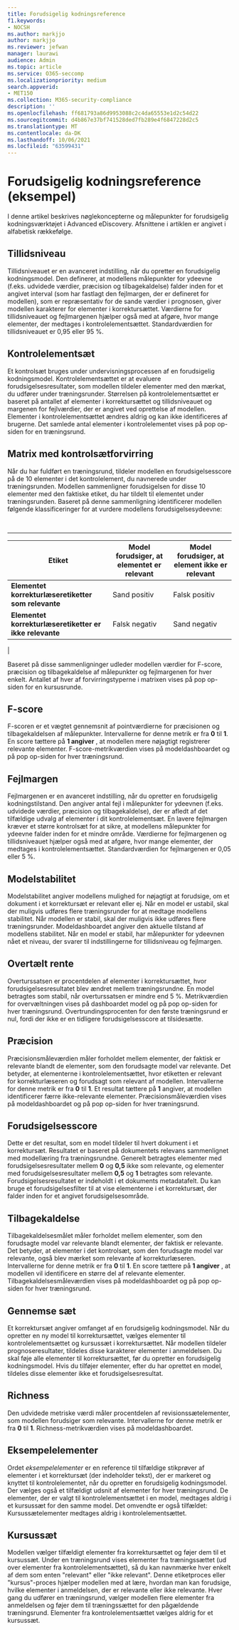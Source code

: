 ```yaml
---
title: Forudsigelig kodningsreference
f1.keywords:
- NOCSH
ms.author: markjjo
author: markjjo
ms.reviewer: jefwan
manager: laurawi
audience: Admin
ms.topic: article
ms.service: O365-seccomp
ms.localizationpriority: medium
search.appverid:
- MET150
ms.collection: M365-security-compliance
description: ''
ms.openlocfilehash: ff681793a86d9953088c2c4da65553e1d2c54d22
ms.sourcegitcommit: d4b867e37bf741528ded7fb289e4f6847228d2c5
ms.translationtype: MT
ms.contentlocale: da-DK
ms.lasthandoff: 10/06/2021
ms.locfileid: "63599431"
---
```

# <a name="predictive-coding-reference-preview"></a>Forudsigelig kodningsreference (eksempel)

I denne artikel beskrives nøglekoncepterne og målepunkter for forudsigelig kodningsværktøjet i Advanced eDiscovery. Afsnittene i artiklen er angivet i alfabetisk rækkefølge.

## <a name="confidence-level"></a>Tillidsniveau

Tillidsniveauet er en avanceret indstilling, når du opretter en forudsigelig kodningsmodel. Den definerer, at modellens målepunkter for ydeevne (f.eks. udvidede værdier, præcision og tilbagekaldelse) falder inden for et angivet interval (som har fastlagt den fejlmargen, der er defineret for modellen), som er repræsentativ for de sande værdier i prognosen, giver modellen karakterer for elementer i korrektursættet. Værdierne for tillidsniveauet og fejlmargenen hjælper også med at afgøre, hvor mange elementer, der medtages i kontrolelementsættet. Standardværdien for tillidsniveauet er 0,95 eller 95 %.

## <a name="control-set"></a>Kontrolelementsæt

Et kontrolsæt bruges under undervisningsprocessen af en forudsigelig kodningsmodel. Kontrolelementsættet er at evaluere forudsigelsesresultater, som modellen tildeler elementer med den mærkat, du udfører under træningsrunder. Størrelsen på kontrolelementsættet er baseret på antallet af elementer i korrektursættet og tillidsniveauet og margenen for fejlværdier, der er angivet ved oprettelse af modellen. Elementer i kontrolelementsættet ændres aldrig og kan ikke identificeres af brugerne. Det samlede antal elementer i kontrolelementet vises på pop op-siden for en træningsrund.

## <a name="control-set-confusion-matrix"></a>Matrix med kontrolsætforvirring

Når du har fuldført en træningsrund, tildeler modellen en forudsigelsesscore på de 10 elementer i det kontrolelement, du navnerede under træningsrunden. Modellen sammenligner forudsigelsen for disse 10 elementer med den faktiske etiket, du har tildelt til elementet under træningsrunden. Baseret på denne sammenligning identificerer modellen følgende klassificeringer for at vurdere modellens forudsigelsesydeevne:

<br>

****

|Etiket|Model forudsiger, at elementet er relevant|Model forudsiger, at element ikke er relevant|
|---|---|---|
|**Elementet korrekturlæseretiketter som relevante**|Sand positiv|Falsk positiv|
|**Elementet korrekturlæseretiketter er ikke relevante**|Falsk negativ|Sand negativ|
|

Baseret på disse sammenligninger udleder modellen værdier for F-score, præcision og tilbagekaldelse af målepunkter og fejlmargenen for hver enkelt. Antallet af hver af forvirringstyperne i matrixen vises på pop op-siden for en kursusrunde.

## <a name="f-score"></a>F-score

F-scoren er et vægtet gennemsnit af pointværdierne for præcisionen og tilbagekaldelsen af målepunkter.  Intervallerne for denne metrik er fra **0** til **1**. En score tættere på **1 angiver** , at modellen mere nøjagtigt registrerer relevante elementer. F-score-metrikværdien vises på modeldashboardet og på pop op-siden for hver træningsrund.

## <a name="margin-of-error"></a>Fejlmargen

Fejlmargenen er en avanceret indstilling, når du opretter en forudsigelig kodningstilstand. Den angiver antal fejl i målepunkter for ydeevnen (f.eks. udvidede værdier, præcision og tilbagekaldelse), der er afledt af det tilfældige udvalg af elementer i dit kontrolelementsæt. En lavere fejlmargen kræver et større kontrolsæt for at sikre, at modellens målepunkter for ydeevne falder inden for et mindre område. Værdierne for fejlmargenen og tillidsniveauet hjælper også med at afgøre, hvor mange elementer, der medtages i kontrolelementsættet. Standardværdien for fejlmargenen er 0,05 eller 5 %.

## <a name="model-stability"></a>Modelstabilitet

Modelstabilitet angiver modellens mulighed for nøjagtigt at forudsige, om et dokument i et korrektursæt er relevant eller ej. Når en model er ustabil, skal der muligvis udføres flere træningsrunder for at medtage modellens stabilitet. Når modellen er stabil, skal der muligvis ikke udføres flere træningsrunder. Modeldashboardet angiver den aktuelle tilstand af modellens stabilitet. Når en model er stabil, har målepunkter for ydeevnen nået et niveau, der svarer til indstillingerne for tillidsniveau og fejlmargen.

## <a name="overturn-rate"></a>Overtælt rente

Overturssatsen er procentdelen af elementer i korrektursættet, hvor forudsigelsesresultatet blev ændret mellem træningsrundne. En model betragtes som stabil, når overturssatsen er mindre end 5 %. Metrikværdien for overvæltningen vises på dashboardet model og på pop op-siden for hver træningsrund. Overtrundingsprocenten for den første træningsrund er nul, fordi der ikke er en tidligere forudsigelsesscore at tilsidesætte.

## <a name="precision"></a>Præcision

Præcisionsmåleværdien måler forholdet mellem elementer, der faktisk er relevante blandt de elementer, som den forudsagte model var relevante. Det betyder, at elementerne i kontrolelementsættet, hvor etiketten er relevant for korrekturlæseren og forudsagt som relevant af modellen. Intervallerne for denne metrik er fra **0** til **1**. Et resultat tættere på **1** angiver, at modellen identificerer færre ikke-relevante elementer. Præcisionsmåleværdien vises på modeldashboardet og på pop op-siden for hver træningsrund.

## <a name="prediction-score"></a>Forudsigelsesscore

Dette er det resultat, som en model tildeler til hvert dokument i et korrektursæt. Resultatet er baseret på dokumentets relevans sammenlignet med modellæring fra træningsrundne. Generelt betragtes elementer med forudsigelsesresultater mellem **0** og **0,5** ikke som relevante, og elementer med forudsigelsesresultater mellem **0,5** og **1** betragtes som relevante. Forudsigelsesresultatet er indeholdt i et dokuments metadatafelt. Du kan bruge et forudsigelsesfilter til at vise elementerne i et korrektursæt, der falder inden for et angivet forudsigelsesområde.

## <a name="recall"></a>Tilbagekaldelse

Tilbagekaldelsesmålet måler forholdet mellem elementer, som den forudsagte model var relevante blandt elementer, der faktisk er relevante. Det betyder, at elementer i det kontrolsæt, som den forudsagte model var relevante, også blev mærket som relevante af korrekturlæseren. Intervallerne for denne metrik er fra **0** til **1**. En score tættere på **1 angiver** , at modellen vil identificere en større del af relevante elementer. Tilbagekaldelsesmåleværdien vises på modeldashboardet og på pop op-siden for hver træningsrund.

## <a name="review-set"></a>Gennemse sæt

Et korrektursæt angiver omfanget af en forudsigelig kodningsmodel. Når du opretter en ny model til korrektursættet, vælges elementer til kontrolelementsættet og kursussæt i korrektursættet. Når modellen tildeler prognoseresultater, tildeles disse karakterer elementer i anmeldelsen. Du skal føje alle elementer til korrektursættet, før du opretter en forudsigelig kodningsmodel. Hvis du tilføjer elementer, efter du har oprettet en model, tildeles disse elementer ikke et forudsigelsesresultat.

## <a name="richness"></a>Richness

Den udvidede metriske værdi måler procentdelen af revisionssætelementer, som modellen forudsiger som relevante. Intervallerne for denne metrik er fra **0** til **1**. Richness-metrikværdien vises på modeldashboardet.

## <a name="sampled-items"></a>Eksempelelementer

Ordet *eksempelelementer* er en reference til tilfældige stikprøver af elementer i et korrektursæt (der indeholder tekst), der er markeret og knyttet til kontrolelementet, når du opretter en forudsigelig kodningsmodel. Der vælges også et tilfældigt udsnit af elementer for hver træningsrund. De elementer, der er valgt til kontrolelementsættet i en model, medtages aldrig i et kursussæt for den samme model. Det omvendte er også tilfældet: Kursussætelementer medtages aldrig i kontrolelementsættet.

## <a name="training-set"></a>Kursussæt

Modellen vælger tilfældigt elementer fra korrektursættet og føjer dem til et kursussæt. Under en træningsrund vises elementer fra træningssættet (ud over elementer fra kontrolelementsættet), så du kan navnmærke hver enkelt af dem som enten "relevant" eller "ikke relevant". Denne etiketproces eller "kursus"-proces hjælper modellen med at lære, hvordan man kan forudsige, hvilke elementer i anmeldelsen, der er relevante eller ikke relevante. Hver gang du udfører en træningsrund, vælger modellen flere elementer fra anmeldelsen og føjer dem til træningssættet for den pågældende træningsrund. Elementer fra kontrolelementsættet vælges aldrig for et kursussæt.

